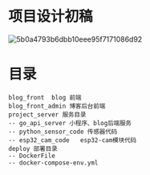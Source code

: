 # 项目设计初稿
![5b0a4793b6dbb10eee95f7171086d92](https://github.com/user-attachments/assets/76713271-8cfc-40f5-b8b3-0f28594936b3)

# 目录
```
blog_front  blog 前端
blog_front_admin 博客后台前端
project_server 服务目录
-- go_api_server 小程序、blog后端服务
-- python_sensor_code 传感器代码
-- esp32_cam_code   esp32-cam模块代码
deploy 部署目录
-- DockerFile
-- docker-compose-env.yml
```

